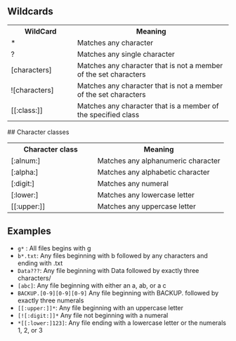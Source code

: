 ## Wildcards
<table>
	<tr>
		<th style = "width: 30%">WildCard</th>
		<th>Meaning</th>
	</tr>
	<tr>
		<td>*</td>
		<td>Matches any character</td>
	</tr>
<tr>
<td>?</td>
<td>Matches any single character</td>
</tr>
<tr>
<td>[characters]</td>
<td>Matches any character that is not a member of the set characters</td>
</tr>
<tr>
<td>![characters]</td>
<td>Matches any character that is not a member of the set characters</td>
</tr>
<tr>
<td>[[:class:]]</td>
<td>Matches any character that is a member of the specified class</td>
</tr>
</table>
## Character classes
<table>
<tr>
<th style = "width: 40%">Character class</th>
<th>Meaning</th>
</tr>
<tr>
<td>[:alnum:]</td>
<td>Matches any alphanumeric character</td>
</tr>
<tr>
<td>[:alpha:]</td>
<td>Matches any alphabetic character</td>
</tr>
<tr>
<td>[:digit:]</td>
<td>Matches any numeral</td>
</tr>
<tr>
<td>[:lower:]</td>
<td>Matches any lowercase letter</td>
</tr>
<tr>
<td>[[:upper:]]</td>
<td>Matches any uppercase letter</td>
</tr>
</table>

## Examples
* `g*` : All files begins with g
* `b*.txt`: Any files beginning with b followed by any characters and ending with .txt
* `Data???`: Any file beginning with Data followed by exactly three characters/
* `[abc]`: Any file beginning with either an a, ab, or a c
* `BACKUP.[0-9][0-9][0-9]` Any file beginning with BACKUP. followed by exactly three numerals
* `[[:upper:]]*`: Any file beginning with an uppercase letter
* `[![:digit:]]*` Any file not beginning with a numeral
* `*[[:lower:]123]`: Any file ending with a lowercase letter or the numerals 1, 2, or 3
